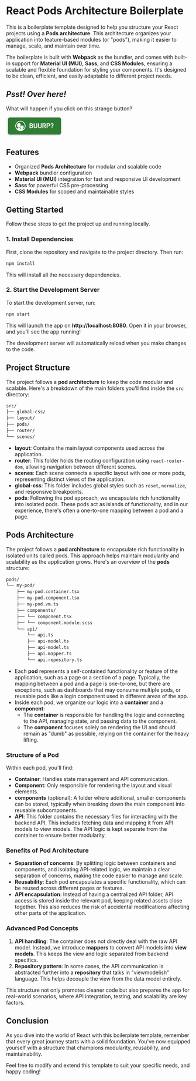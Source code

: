# React Pods Architecture Boilerplate

This is a boilerplate template designed to help you structure your React projects using a **Pods architecture**. This architecture organizes your application into feature-based modules (or "pods"), making it easier to manage, scale, and maintain over time.

The boilerplate is built with **Webpack** as the bundler, and comes with built-in support for **Material UI (MUI)**, **Sass**, and **CSS Modules**, ensuring a scalable and flexible foundation for styling your components. It's designed to be clean, efficient, and easily adaptable to different project needs.

## _Psst! Over here!_

What will happen if you click on this strange button?

![burp-button](src/public/burp-button.JPG)

## Features

- Organized **Pods Architecture** for modular and scalable code
- **Webpack** bundler configuration
- **Material UI (MUI)** integration for fast and responsive UI development
- **Sass** for powerful CSS pre-processing
- **CSS Modules** for scoped and maintainable styles

## Getting Started

Follow these steps to get the project up and running locally.

### 1. Install Dependencies

First, clone the repository and navigate to the project directory. Then run:

```bash
npm install
```

This will install all the necessary dependencies.

### 2. Start the Development Server

To start the development server, run:

```bash
npm start
```

This will launch the app on **http://localhost:8080**. Open it in your browser, and you'll see the app running!

The development server will automatically reload when you make changes to the code.

## Project Structure

The project follows a **pod architecture** to keep the code modular and scalable. Here's a breakdown of the main folders you'll find inside the `src` directory:

```bash
src/
├── global-css/
├── layout/
├── pods/
├── router/
└── scenes/
```

- **layout**: Contains the main layout components used across the application.
- **router**: This folder holds the routing configuration using `react-router-dom`, allowing navigation between different scenes.
- **scenes**: Each scene connects a specific layout with one or more pods, representing distinct views of the application.
- **global-css**: This folder includes global styles such as `reset`, `normalize`, and responsive breakpoints.
- **pods**: Following the pod approach, we encapsulate rich functionality into isolated pods. These pods act as islands of functionality, and in our experience, there's often a one-to-one mapping between a pod and a page.

## Pods Architecture

The project follows a **pod architecture** to encapsulate rich functionality in isolated units called pods. This approach helps maintain modularity and scalability as the application grows. Here's an overview of the **pods** structure:

```bash
pods/
└── my-pod/
	├── my-pod.container.tsx
	├── my-pod.component.tsx
	├── my-pod.vm.ts
	├── components/
	├── └── component.tsx
	├── └── component.module.scss
	└── api/
		└── api.ts
		├── api-model.ts
		├── api-model.ts
		├── api.mapper.ts
		└── api.repository.ts
```

- Each **pod** represents a self-contained functionality or feature of the application, such as a page or a section of a page. Typically, the mapping between a pod and a page is one-to-one, but there are exceptions, such as dashboards that may consume multiple pods, or reusable pods like a login component used in different areas of the app.
- Inside each pod, we organize our logic into a **container** and a **component**:
  - The **container** is responsible for handling the logic and connecting to the API, managing state, and passing data to the component.
  - The **component** focuses solely on rendering the UI and should remain as "dumb" as possible, relying on the container for the heavy lifting.

### Structure of a Pod

Within each pod, you'll find:

- **Container**: Handles state management and API communication.
- **Component**: Only responsible for rendering the layout and visual elements.
- **components** (optional): A folder where additional, smaller components can be stored, typically when breaking down the main component into reusable subcomponents.
- **API**: This folder contains the necessary files for interacting with the backend API. This includes fetching data and mapping it from API models to view models. The API logic is kept separate from the container to ensure better modularity.

### Benefits of Pod Architecture

- **Separation of concerns**: By splitting logic between containers and components, and isolating API-related logic, we maintain a clear separation of concerns, making the code easier to manage and scale.
- **Reusability**: Each pod encapsulates a specific functionality, which can be reused across different pages or features.
- **API encapsulation**: Instead of having a centralized API folder, API access is stored inside the relevant pod, keeping related assets close together. This also reduces the risk of accidental modifications affecting other parts of the application.

### Advanced Pod Concepts

1. **API handling**: The container does not directly deal with the raw API model. Instead, we introduce **mappers** to convert API models into **view models**. This keeps the view and logic separated from backend specifics.
2. **Repository pattern**: In some cases, the API communication is abstracted further into a **repository** that talks in "viewmodelish" language. This helps decouple the view from the data model entirely.

This structure not only promotes cleaner code but also prepares the app for real-world scenarios, where API integration, testing, and scalability are key factors.

## Conclusion

As you dive into the world of React with this boilerplate template, remember that every great journey starts with a solid foundation. You've now equipped yourself with a structure that champions modularity, reusability, and maintainability.

Feel free to modify and extend this template to suit your specific needs, and happy coding!
